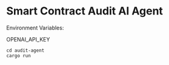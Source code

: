 # Smart Contract Audit AI Agent

Environment Variables:

OPENAI_API_KEY

```console
cd audit-agent
cargo run
```
